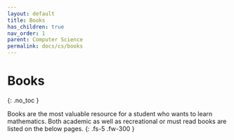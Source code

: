 ```yaml
---
layout: default
title: Books
has_children: true
nav_order: 1
parent: Computer Science
permalink: docs/cs/books
---
```


# Books
{: .no_toc }

Books are the most valuable resource for a student who wants to learn mathematics. Both academic as well as recreational or must read books are listed on the below pages.
{: .fs-5 .fw-300 }

